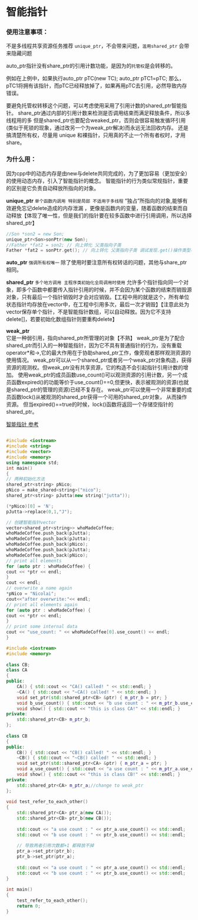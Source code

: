 # 智能指针

### 使用注意事项：
不是多线程共享资源任务推荐 `unique_ptr`，不会带来问题，`滥用shared_ptr` 会带来隐藏问题

auto_ptr指针没有share_ptr的引用计数功能，是因为的`托管权`是会转移的。

例如在上例中，如果执行auto_ptr<TC> pTC(new TC);   auto_ptr<TC> pTC1=pTC;
那么，pTC1将拥有该指针，而pTC已经释放掉了，如果再用pTC去引用，必然导致内存错误。

要避免托管权转移这个问题，可以考虑使用采用了引用计数的shared_ptr智能指针。
share_ptr通过内部的引用计数来检测是否调用结束而满足释放条件，所以多线程用的多
但是shared_ptr也要配合weaked_ptr，否则会很容易触发循环引用(类似于死锁的现象，通过改另一个为weak_ptr解决)而永远无法回收内存。
还是搞清楚所有权，尽量用 unique 和裸指针，只用真的不止一个所有者权时，才用 share。



### 为什么用：
因为cpp中的动态内存是由new与delete共同完成的，为了更加容易（更加安全）的使用动态内存，引入了智能指针的概念。
智能指针的行为类似常规指针，重要的区别是它负责自动释放所指向的对象。


**unique_ptr**  `单个函数内调用 特别是局部 不适用于多线程`
“独占”所指向的对象,能够有效避免忘记delete造成的内存泄漏 ，更像是函数内的变量，随着函数的结束而自动释放【体现了唯一性，但是我们的指针要在较多函数中进行引用调用，所以选择shared_ptr】
```cpp 继承类的向上转化使用智能指针进行操作
//Son *son2 = new Son;
unique_ptr<Son>sonPtr(new Son);
//Father *fat2 = son2; // 向上转化 父类指向子类
Father *fat2 = sonPtr.get(); // 向上转化 父类指向子类 调试发现.get()操作类型与son2相同
```


**auto_ptr**  `强调所有权唯一` 除了使用时要注意所有权转话的问题，其他与share_ptr相同。

**shared_ptr**  `多个地方调用 主程序类初始化全局调用时使用`
允许多个指针指向同一个对象，即多个函数中都要传入指针引用的时候，并不会因为某个函数的结束而销毁源对象，只有最后一个指针销毁时才会对应销毁。【工程中用的就是这个，所有单位状态指针均存放在vector中，在工程中引用多次，最后一次才销毁】【注意此处为vector保存单个指针，不是智能指针数组，可以自动释放。因为它不支持delete[]，若要初始化数组指针则要重构delete】



**weak_ptr**     
它是一种弱引用，指向shared_ptr所管理的对象【不熟】
weak_ptr是为了配合shared_ptr而引入的一种智能指针，因为它不具有普通指针的行为，没有重载operator*和->,它的最大作用在于协助shared_ptr工作，像旁观者那样观测资源的使用情况。
weak_ptr可以从一个shared_ptr或者另一个weak_ptr对象构造，获得资源的观测权。但weak_ptr没有共享资源，它的构造不会引起指针引用计数的增加。
使用weak_ptr的成员函数use_count()可以观测资源的引用计数，另一个成员函数expired()的功能等价于use_count()==0,但更快，表示被观测的资源(也就是shared_ptr的管理的资源)已经不复存在。
weak_ptr可以使用一个非常重要的成员函数lock()从被观测的shared_ptr获得一个可用的shared_ptr对象， 从而操作资源。
但当expired()==true的时候，lock()函数将返回一个存储空指针的shared_ptr。

[智能指针 参考](https://zhuanlan.zhihu.com/p/71649913)

```c++

#include <iostream>
#include <string>
#include <vector>
#include <memory>
using namespace std;
int main()
{
// 两种初始化方法
shared_ptr<string> pNico;
pNico = make_shared<string>("nico");
shared_ptr<string> pJutta(new string("jutta"));

(*pNico)[0] = 'N';
pJutta->replace(0,1,"J");

// 创建智能指针vector
vector<shared_ptr<string>> whoMadeCoffee;
whoMadeCoffee.push_back(pJutta);
whoMadeCoffee.push_back(pJutta);
whoMadeCoffee.push_back(pNico);
whoMadeCoffee.push_back(pJutta);
whoMadeCoffee.push_back(pNico);
// print all elements
for (auto ptr : whoMadeCoffee) {
cout << *ptr << endl;
}
cout << endl;
// overwrite a name again
*pNico = "Nicolai";
cout<<"after overwrite:"<< endl;
// print all elements again
for (auto ptr : whoMadeCoffee) {
cout << *ptr << endl;
}
// print some internal data
cout << "use_count: " << whoMadeCoffee[0].use_count() << endl;
}
```



```cpp
#include <iostream>
#include <memory>
 
class CB;
class CA
{
public:
    CA() { std::cout << "CA() called! " << std::endl; }
    ~CA() { std::cout << "~CA() called! " << std::endl; }
    void set_ptr(std::shared_ptr<CB> &ptr) { m_ptr_b = ptr; }
    void b_use_count() { std::cout << "b use count : " << m_ptr_b.use_count() << std::endl; }
    void show() { std::cout << "this is class CA!" << std::endl; }
private:
    std::shared_ptr<CB> m_ptr_b;
};
 
class CB
{
public:
    CB() { std::cout << "CB() called! " << std::endl; }
    ~CB() { std::cout << "~CB() called! " << std::endl; }
    void set_ptr(std::shared_ptr<CA> &ptr) { m_ptr_a = ptr; }
    void a_use_count() { std::cout << "a use count : " << m_ptr_a.use_count() << std::endl; }
    void show() { std::cout << "this is class CB!" << std::endl; }
private:
    std::shared_ptr<CA> m_ptr_a;//change to weak_ptr
};
 
void test_refer_to_each_other()
{
    std::shared_ptr<CA> ptr_a(new CA());
    std::shared_ptr<CB> ptr_b(new CB());
 
    std::cout << "a use count : " << ptr_a.use_count() << std::endl;
    std::cout << "b use count : " << ptr_b.use_count() << std::endl;
 
    // 导致两者引用次数都+1 都释放不掉
    ptr_a->set_ptr(ptr_b);
    ptr_b->set_ptr(ptr_a);
 
    std::cout << "a use count : " << ptr_a.use_count() << std::endl;
    std::cout << "b use count : " << ptr_b.use_count() << std::endl;
}
 
int main()
{
    test_refer_to_each_other();
    return 0;
}
```